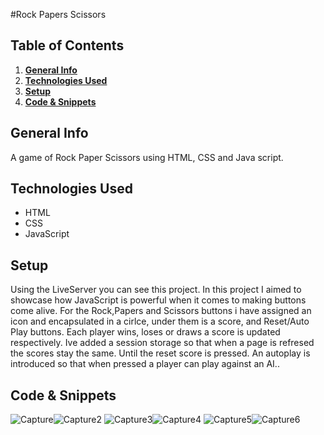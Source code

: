#Rock Papers Scissors

## Table of Contents
1. [**General Info**](#general-info)
2. [**Technologies Used**](#technologies-used)
3. [**Setup**](#setup)
4. [**Code & Snippets**](#CodeSnippets)
## General Info
A game of Rock Paper Scissors using HTML, CSS and Java script.
## Technologies Used
- HTML
- CSS
- JavaScript
  

## Setup
Using the LiveServer you can see this project.
In this project I aimed to showcase how JavaScript is powerful when it comes to making buttons come alive.
For the Rock,Papers and Scissors buttons i have assigned an icon and encapsulated in a cirlce, under them is a score, and Reset/Auto Play buttons.
Each player wins, loses or draws a score is updated respectively.
Ive added a session storage so that when a page is refresed the scores stay the same. Until the reset score is pressed.
An autoplay is introduced so that when pressed a player can play against an AI..
## Code & Snippets

![Capture](https://github.com/AhmadBahr/Rock-Papers-Scissors/assets/150359856/47ee2ee9-5860-463a-bffe-e12b3ee0eb19)![Capture2](https://github.com/AhmadBahr/Rock-Papers-Scissors/assets/150359856/b9e9610c-b8de-42b1-b1e9-a6036ce3a0b0)
![Capture3](https://github.com/AhmadBahr/Rock-Papers-Scissors/assets/150359856/76103752-1c5f-4edc-8bc1-0d556fe5325b)![Capture4](https://github.com/AhmadBahr/Rock-Papers-Scissors/assets/150359856/e6cb82e7-ba21-4340-9af7-4631bde010ce)
![Capture5](https://github.com/AhmadBahr/Rock-Papers-Scissors/assets/150359856/d6c5f79b-df58-45c2-88f7-cf17b8aa5171)![Capture6](https://github.com/AhmadBahr/Rock-Papers-Scissors/assets/150359856/a24761a1-b650-404b-85b0-ef65cf00ef2b)



